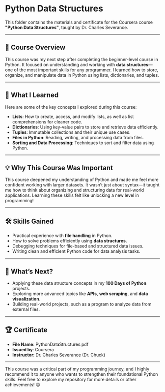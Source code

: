 # Python Data Structures

This folder contains the materials and certificate for the Coursera course **"Python Data Structures"**, taught by Dr. Charles Severance.

---

## 🌟 Course Overview
This course was my next step after completing the beginner-level course in Python. It focused on understanding and working with **data structures**—one of the most important skills for any programmer. I learned how to store, organize, and manipulate data in Python using lists, dictionaries, and tuples.

---

## 🧠 What I Learned
Here are some of the key concepts I explored during this course:
- **Lists**: How to create, access, and modify lists, as well as list comprehensions for cleaner code.
- **Dictionaries**: Using key-value pairs to store and retrieve data efficiently.
- **Tuples**: Immutable collections and their unique use cases.
- **Files in Python**: Reading, writing, and processing data from files.
- **Sorting and Data Processing**: Techniques to sort and filter data using Python.

---

## 💡 Why This Course Was Important
This course deepened my understanding of Python and made me feel more confident working with larger datasets. It wasn’t just about syntax—it taught me how to think about organizing and structuring data for real-world applications. Learning these skills felt like unlocking a new level in programming!

---

## 🛠 Skills Gained
- Practical experience with **file handling** in Python.
- How to solve problems efficiently using **data structures**.
- Debugging techniques for file-based and structured data issues.
- Writing clean and efficient Python code for data analysis tasks.

---

## 🎯 What’s Next?
- Applying these data structure concepts in my **100 Days of Python** projects.
- Exploring more advanced topics like **APIs**, **web scraping**, and **data visualization**.
- Building real-world projects, such as a program to analyze data from external files.

---

## 🏆 Certificate
- **File Name**: PythonDataStructures.pdf
- **Issued by**: Coursera
- **Instructor**: Dr. Charles Severance (Dr. Chuck)

---

This course was a critical part of my programming journey, and I highly recommend it to anyone who wants to strengthen their foundational Python skills. Feel free to explore my repository for more details or other achievements! 😊
